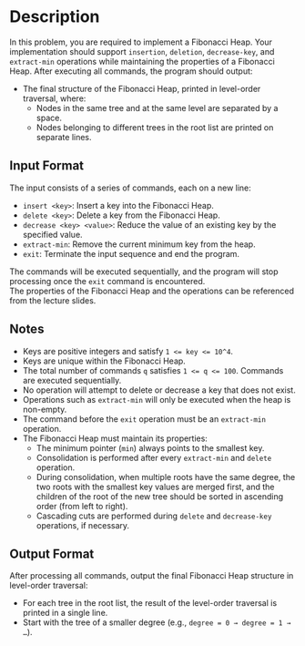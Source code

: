 # Description
In this problem, you are required to implement a Fibonacci Heap. Your implementation should support `insertion`, `deletion`, `decrease-key`, and `extract-min` operations while maintaining the properties of a Fibonacci Heap. After executing all commands, the program should output:

- The final structure of the Fibonacci Heap, printed in level-order traversal, where:
  - Nodes in the same tree and at the same level are separated by a space.
  - Nodes belonging to different trees in the root list are printed on separate lines.

## Input Format
The input consists of a series of commands, each on a new line:

- `insert <key>`: Insert a key into the Fibonacci Heap.
- `delete <key>`: Delete a key from the Fibonacci Heap.
- `decrease <key> <value>`: Reduce the value of an existing key by the specified value.
- `extract-min`: Remove the current minimum key from the heap.
- `exit`: Terminate the input sequence and end the program.

The commands will be executed sequentially, and the program will stop processing once the `exit` command is encountered.  
The properties of the Fibonacci Heap and the operations can be referenced from the lecture slides.

## Notes
- Keys are positive integers and satisfy `1 <= key <= 10^4`.
- Keys are unique within the Fibonacci Heap.
- The total number of commands `q` satisfies `1 <= q <= 100`. Commands are executed sequentially.
- No operation will attempt to delete or decrease a key that does not exist.
- Operations such as `extract-min` will only be executed when the heap is non-empty.
- The command before the `exit` operation must be an `extract-min` operation.
- The Fibonacci Heap must maintain its properties:
  - The minimum pointer (`min`) always points to the smallest key.
  - Consolidation is performed after every `extract-min` and `delete` operation.
  - During consolidation, when multiple roots have the same degree, the two roots with the smallest key values are merged first, and the children of the root of the new tree should be sorted in ascending order (from left to right).
  - Cascading cuts are performed during `delete` and `decrease-key` operations, if necessary.

## Output Format
After processing all commands, output the final Fibonacci Heap structure in level-order traversal:

- For each tree in the root list, the result of the level-order traversal is printed in a single line.
- Start with the tree of a smaller degree (e.g., `degree = 0 → degree = 1 → …`).
